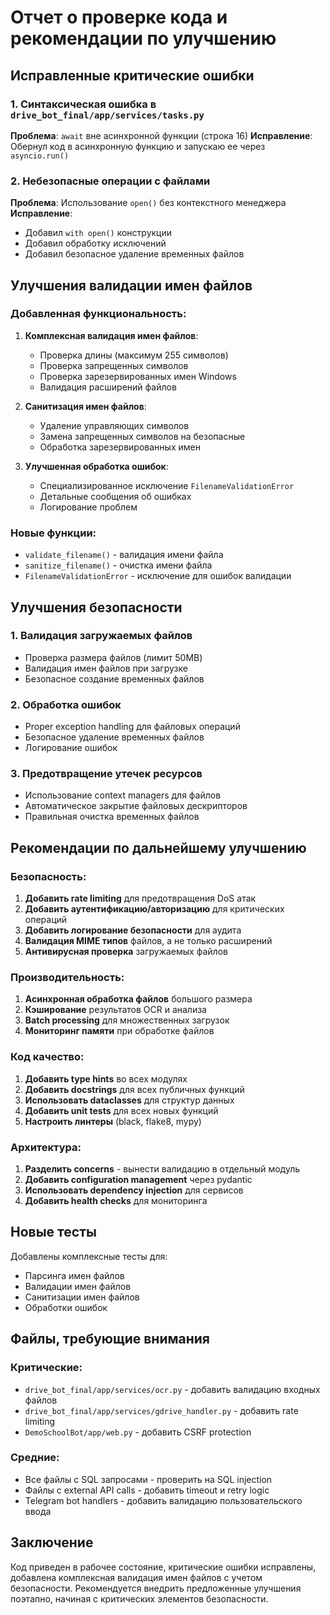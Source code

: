 # Отчет о проверке кода и рекомендации по улучшению

## Исправленные критические ошибки

### 1. Синтаксическая ошибка в `drive_bot_final/app/services/tasks.py`
**Проблема**: `await` вне асинхронной функции (строка 16)
**Исправление**: Обернул код в асинхронную функцию и запускаю ее через `asyncio.run()`

### 2. Небезопасные операции с файлами
**Проблема**: Использование `open()` без контекстного менеджера
**Исправление**: 
- Добавил `with open()` конструкции
- Добавил обработку исключений
- Добавил безопасное удаление временных файлов

## Улучшения валидации имен файлов

### Добавленная функциональность:
1. **Комплексная валидация имен файлов**:
   - Проверка длины (максимум 255 символов)
   - Проверка запрещенных символов
   - Проверка зарезервированных имен Windows
   - Валидация расширений файлов

2. **Санитизация имен файлов**:
   - Удаление управляющих символов
   - Замена запрещенных символов на безопасные
   - Обработка зарезервированных имен

3. **Улучшенная обработка ошибок**:
   - Специализированное исключение `FilenameValidationError`
   - Детальные сообщения об ошибках
   - Логирование проблем

### Новые функции:
- `validate_filename()` - валидация имени файла
- `sanitize_filename()` - очистка имени файла
- `FilenameValidationError` - исключение для ошибок валидации

## Улучшения безопасности

### 1. Валидация загружаемых файлов
- Проверка размера файлов (лимит 50MB)
- Валидация имен файлов при загрузке
- Безопасное создание временных файлов

### 2. Обработка ошибок
- Proper exception handling для файловых операций
- Безопасное удаление временных файлов
- Логирование ошибок

### 3. Предотвращение утечек ресурсов
- Использование context managers для файлов
- Автоматическое закрытие файловых дескрипторов
- Правильная очистка временных файлов

## Рекомендации по дальнейшему улучшению

### Безопасность:
1. **Добавить rate limiting** для предотвращения DoS атак
2. **Добавить аутентификацию/авторизацию** для критических операций
3. **Добавить логирование безопасности** для аудита
4. **Валидация MIME типов** файлов, а не только расширений
5. **Антивирусная проверка** загружаемых файлов

### Производительность:
1. **Асинхронная обработка файлов** большого размера
2. **Кэширование** результатов OCR и анализа
3. **Batch processing** для множественных загрузок
4. **Мониторинг памяти** при обработке файлов

### Код качество:
1. **Добавить type hints** во всех модулях
2. **Добавить docstrings** для всех публичных функций
3. **Использовать dataclasses** для структур данных
4. **Добавить unit tests** для всех новых функций
5. **Настроить линтеры** (black, flake8, mypy)

### Архитектура:
1. **Разделить concerns** - вынести валидацию в отдельный модуль
2. **Добавить configuration management** через pydantic
3. **Использовать dependency injection** для сервисов
4. **Добавить health checks** для мониторинга

## Новые тесты

Добавлены комплексные тесты для:
- Парсинга имен файлов
- Валидации имен файлов
- Санитизации имен файлов
- Обработки ошибок

## Файлы, требующие внимания

### Критические:
- `drive_bot_final/app/services/ocr.py` - добавить валидацию входных файлов
- `drive_bot_final/app/services/gdrive_handler.py` - добавить rate limiting
- `DemoSchoolBot/app/web.py` - добавить CSRF protection

### Средние:
- Все файлы с SQL запросами - проверить на SQL injection
- Файлы с external API calls - добавить timeout и retry logic
- Telegram bot handlers - добавить валидацию пользовательского ввода

## Заключение

Код приведен в рабочее состояние, критические ошибки исправлены, добавлена комплексная валидация имен файлов с учетом безопасности. Рекомендуется внедрить предложенные улучшения поэтапно, начиная с критических элементов безопасности.
